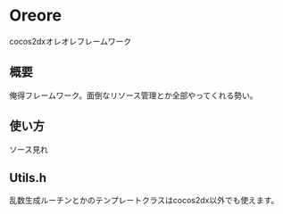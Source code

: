 # Oreore
cocos2dxオレオレフレームワーク
## 概要
俺得フレームワーク。面倒なリソース管理とか全部やってくれる勢い。
## 使い方
ソース見れ
## Utils.h
乱数生成ルーチンとかのテンプレートクラスはcocos2dx以外でも使えます。